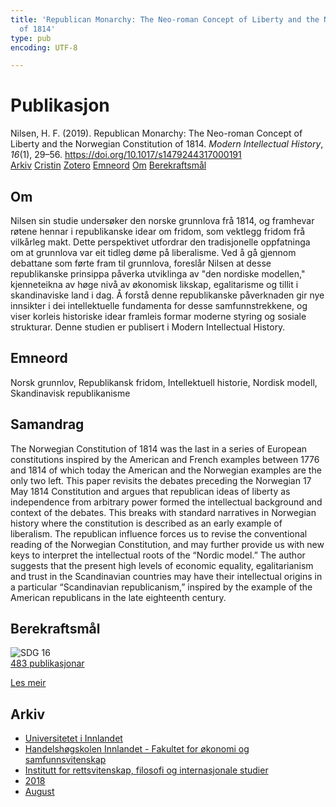 ```yaml
---
title: 'Republican Monarchy: The Neo-roman Concept of Liberty and the Norwegian Constitution
  of 1814'
type: pub
encoding: UTF-8

---
```

<h1>Publikasjon</h1>
<article id="csl-bib-container-U7D9TD8Z" class="csl-bib-container">
  <div class="csl-bib-body"> <div class="csl-entry">Nilsen, H. F. (2019). Republican Monarchy: The Neo-roman Concept of Liberty and the Norwegian Constitution of 1814. <i>Modern Intellectual History</i>, <i>16</i>(1), 29–56. <a href="https://doi.org/10.1017/s1479244317000191">https://doi.org/10.1017/s1479244317000191</a></div> </div>
  <div class="csl-bib-buttons">
    <a href="#taxonomy-article-U7D9TD8Z" alt="archive" class="csl-bib-button">Arkiv</a>
    <a href="https://app.cristin.no/results/show.jsf?id=1603599" alt="Cristin" class="csl-bib-button">Cristin</a>
    <a href="http://zotero.org/groups/5881554/items/U7D9TD8Z" alt="Zotero" class="csl-bib-button">Zotero</a>
    <a href="#keywords-article-U7D9TD8Z" alt="keywords" class="csl-bib-button">Emneord</a>
    <a href="#about-article-U7D9TD8Z" alt="about_pub" class="csl-bib-button">Om</a>
    <a href="#sdg-article-U7D9TD8Z" alt="sdg" class="csl-bib-button">Berekraftsmål</a>
  </div>
  <div id="csl-bib-meta-container-U7D9TD8Z"></div>
</article>
<div id="csl-bib-meta-U7D9TD8Z" class="csl-bib-meta">
  <article id="about-article-U7D9TD8Z" class="about_pub-article">
    <h1>Om</h1>
    Nilsen sin studie undersøker den norske grunnlova frå 1814, og framhevar røtene hennar i republikanske idear om fridom, som vektlegg fridom frå vilkårleg makt. Dette perspektivet utfordrar den tradisjonelle oppfatninga om at grunnlova var eit tidleg døme på liberalisme. Ved å gå gjennom debattane som førte fram til grunnlova, foreslår Nilsen at desse republikanske prinsippa påverka utviklinga av "den nordiske modellen," kjenneteikna av høge nivå av økonomisk likskap, egalitarisme og tillit i skandinaviske land i dag. Å forstå denne republikanske påverknaden gir nye innsikter i dei intellektuelle fundamenta for desse samfunnstrekkene, og viser korleis historiske idear framleis formar moderne styring og sosiale strukturar. Denne studien er publisert i Modern Intellectual History.
  </article>
  <article id="keywords-article-U7D9TD8Z" class="keywords-article">
    <h1>Emneord</h1>
    Norsk grunnlov, Republikansk fridom, Intellektuell historie, Nordisk modell, Skandinavisk republikanisme
  </article>
  <article id="abstract-article-U7D9TD8Z" class="abstract-article">
    <h1>Samandrag</h1>
    The Norwegian Constitution of 1814 was the last in a series of European constitutions inspired by the American and French examples between 1776 and 1814 of which today the American and the Norwegian examples are the only two left. This paper revisits the debates preceding the Norwegian 17 May 1814 Constitution and argues that republican ideas of liberty as independence from arbitrary power formed the intellectual background and context of the debates. This breaks with standard narratives in Norwegian history where the constitution is described as an early example of liberalism. The republican influence forces us to revise the conventional reading of the Norwegian Constitution, and may further provide us with new keys to interpret the intellectual roots of the “Nordic model.” The author suggests that the present high levels of economic equality, egalitarianism and trust in the Scandinavian countries may have their intellectual origins in a particular “Scandinavian republicanism,” inspired by the example of the American republicans in the late eighteenth century.
  </article>
  <article id="sdg-article-U7D9TD8Z" class="sdg-article">
    <h1>Berekraftsmål</h1>
    <div class="sdg-container"><div id="sdg16" class="sdg">
        <img src="{{< params subfolder >}}images/sdg/sdg16_nn.png" class="image" alt="SDG 16">
        <div class="sdg-overlay">
          <a href="{{< params subfolder >}}nn/archive/?sdg=16#archive" class="sdg-publication-count"><span>483</span> publikasjonar</a>
          <p><a href="https://fn.no/om-fn/fns-baerekraftsmaal/fred-rettferdighet-og-velfungerende-institusjoner?lang=nno-NO" class="sdg-read-more">Les meir</a></p>
        </div>
      </div></div>
  </article>
  <article id="taxonomy-article-U7D9TD8Z" class="taxonomy-article">
    <h1>Arkiv</h1>
    <ul>
      <li><a href="{{< params subfolder >}}nn/archive/?key=3DCRN523">Universitetet i Innlandet</a></li>
      <li><a href="{{< params subfolder >}}nn/archive/?key=DU8Q9LN9">Handelshøgskolen Innlandet - Fakultet for økonomi og samfunnsvitenskap</a></li>
      <li><a href="{{< params subfolder >}}nn/archive/?key=ITYAG68H">Institutt for rettsvitenskap, filosofi og internasjonale studier</a></li>
      <li><a href="{{< params subfolder >}}nn/archive/?key=U76UGHNS">2018</a></li>
      <li><a href="{{< params subfolder >}}nn/archive/?key=H3RENF6U">August</a></li>
    </ul>
  </article>
</div>
